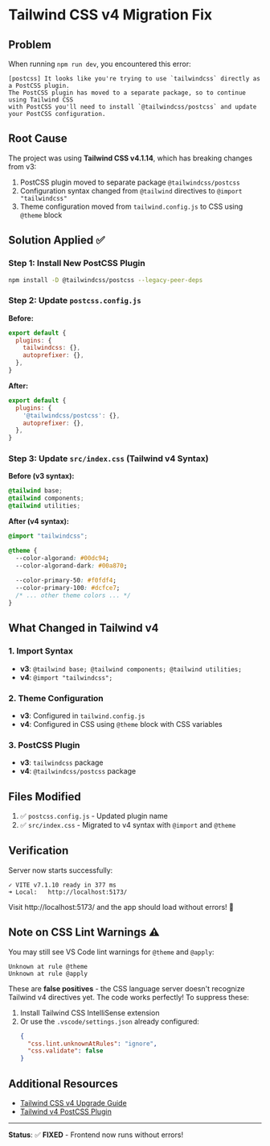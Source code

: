 # Tailwind CSS v4 Migration Fix

## Problem
When running `npm run dev`, you encountered this error:
```
[postcss] It looks like you're trying to use `tailwindcss` directly as a PostCSS plugin. 
The PostCSS plugin has moved to a separate package, so to continue using Tailwind CSS 
with PostCSS you'll need to install `@tailwindcss/postcss` and update your PostCSS configuration.
```

## Root Cause
The project was using **Tailwind CSS v4.1.14**, which has breaking changes from v3:
1. PostCSS plugin moved to separate package `@tailwindcss/postcss`
2. Configuration syntax changed from `@tailwind` directives to `@import "tailwindcss"`
3. Theme configuration moved from `tailwind.config.js` to CSS using `@theme` block

## Solution Applied ✅

### Step 1: Install New PostCSS Plugin
```bash
npm install -D @tailwindcss/postcss --legacy-peer-deps
```

### Step 2: Update `postcss.config.js`
**Before:**
```javascript
export default {
  plugins: {
    tailwindcss: {},
    autoprefixer: {},
  },
}
```

**After:**
```javascript
export default {
  plugins: {
    '@tailwindcss/postcss': {},
    autoprefixer: {},
  },
}
```

### Step 3: Update `src/index.css` (Tailwind v4 Syntax)
**Before (v3 syntax):**
```css
@tailwind base;
@tailwind components;
@tailwind utilities;
```

**After (v4 syntax):**
```css
@import "tailwindcss";

@theme {
  --color-algorand: #00dc94;
  --color-algorand-dark: #00a870;
  
  --color-primary-50: #f0fdf4;
  --color-primary-100: #dcfce7;
  /* ... other theme colors ... */
}
```

## What Changed in Tailwind v4

### 1. Import Syntax
- **v3**: `@tailwind base; @tailwind components; @tailwind utilities;`
- **v4**: `@import "tailwindcss";`

### 2. Theme Configuration
- **v3**: Configured in `tailwind.config.js`
- **v4**: Configured in CSS using `@theme` block with CSS variables

### 3. PostCSS Plugin
- **v3**: `tailwindcss` package
- **v4**: `@tailwindcss/postcss` package

## Files Modified

1. ✅ `postcss.config.js` - Updated plugin name
2. ✅ `src/index.css` - Migrated to v4 syntax with `@import` and `@theme`

## Verification

Server now starts successfully:
```
✓ VITE v7.1.10 ready in 377 ms
➜ Local:   http://localhost:5173/
```

Visit http://localhost:5173/ and the app should load without errors! 🎉

## Note on CSS Lint Warnings ⚠️

You may still see VS Code lint warnings for `@theme` and `@apply`:
```
Unknown at rule @theme
Unknown at rule @apply
```

These are **false positives** - the CSS language server doesn't recognize Tailwind v4 directives yet. The code works perfectly! To suppress these:

1. Install Tailwind CSS IntelliSense extension
2. Or use the `.vscode/settings.json` already configured:
   ```json
   {
     "css.lint.unknownAtRules": "ignore",
     "css.validate": false
   }
   ```

## Additional Resources

- [Tailwind CSS v4 Upgrade Guide](https://tailwindcss.com/docs/upgrade-guide)
- [Tailwind v4 PostCSS Plugin](https://github.com/tailwindlabs/tailwindcss/tree/next/packages/%40tailwindcss-postcss)

---

**Status**: ✅ **FIXED** - Frontend now runs without errors!

